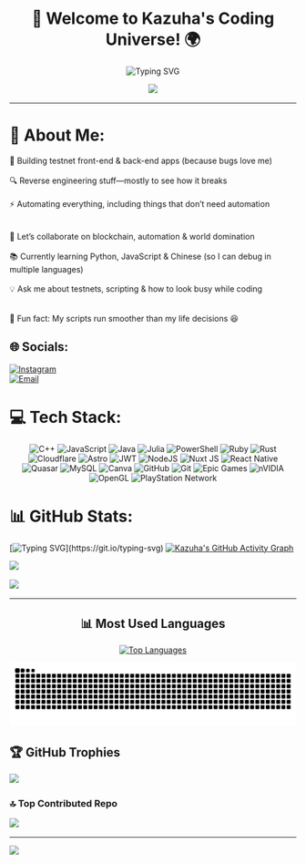 <h1 align="center">🚀 Welcome to Kazuha's Coding Universe! 🌍</h1>  
<p align="center">
  <img src="https://readme-typing-svg.herokuapp.com?font=Fira+Code&pause=1000&color=FF5733&center=true&vCenter=true&width=435&lines=Testnet+Dev+%7C+Reverse+Engineer+%7C+Automation+Wizard;Debugging+in+Multiple+Languages+%F0%9F%94%96;Automating+Things+That+Don't+Need+Automation+%E2%9C%A8;Making+Scripts+Run+Smoother+Than+Life+Decisions+%F0%9F%98%86" alt="Typing SVG" />
</p>

<div align="center">
  <img src="https://media.giphy.com/media/qgQUggAC3Pfv687qPC/giphy.gif" width="300"/>
</div>

---
# 💫 About Me:
🚀 Building testnet front-end & back-end apps (because bugs love me)<br>  
🔍 Reverse engineering stuff—mostly to see how it breaks<br>  
⚡ Automating everything, including things that don’t need automation<br><br>  
🤝 Let’s collaborate on blockchain, automation & world domination<br>  
📚 Currently learning Python, JavaScript & Chinese (so I can debug in multiple languages)<br>  
💡 Ask me about testnets, scripting & how to look busy while coding<br><br>  
🎉 Fun fact: My scripts run smoother than my life decisions 😆

## 🌐 Socials:
[![Instagram](https://img.shields.io/badge/Instagram-%23E4405F.svg?logo=Instagram&logoColor=white)](https://instagram.com/Zain)  
[![Email](https://img.shields.io/badge/Email-D14836?logo=gmail&logoColor=white)](mailto:suhail.butt810@gmail.com) 

# 💻 Tech Stack:
<p align="center">
  <img src="https://img.shields.io/badge/c++-%2300599C.svg?style=flat-square&logo=c%2B%2B&logoColor=white" alt="C++">
  <img src="https://img.shields.io/badge/javascript-%23323330.svg?style=flat-square&logo=javascript&logoColor=%23F7DF1E" alt="JavaScript">
  <img src="https://img.shields.io/badge/java-%23ED8B00.svg?style=flat-square&logo=openjdk&logoColor=white" alt="Java">
  <img src="https://img.shields.io/badge/-Julia-9558B2?style=flat-square&logo=julia&logoColor=white" alt="Julia">
  <img src="https://img.shields.io/badge/PowerShell-%235391FE.svg?style=flat-square&logo=powershell&logoColor=white" alt="PowerShell">
  <img src="https://img.shields.io/badge/ruby-%23CC342D.svg?style=flat-square&logo=ruby&logoColor=white" alt="Ruby">
  <img src="https://img.shields.io/badge/rust-%23000000.svg?style=flat-square&logo=rust&logoColor=white" alt="Rust">
  <img src="https://img.shields.io/badge/Cloudflare-F38020?style=flat-square&logo=Cloudflare&logoColor=white" alt="Cloudflare">
  <img src="https://img.shields.io/badge/astro-%232C2052.svg?style=flat-square&logo=astro&logoColor=white" alt="Astro">
  <img src="https://img.shields.io/badge/JWT-black?style=flat-square&logo=JSON%20web%20tokens" alt="JWT">
  <img src="https://img.shields.io/badge/node.js-6DA55F?style=flat-square&logo=node.js&logoColor=white" alt="NodeJS">
  <img src="https://img.shields.io/badge/Nuxt-002E3B?style=flat-square&logo=nuxt.js&logoColor=#00DC82" alt="Nuxt JS">
  <img src="https://img.shields.io/badge/react_native-%2320232a.svg?style=flat-square&logo=react&logoColor=%2361DAFB" alt="React Native">
  <img src="https://img.shields.io/badge/Quasar-16B7FB?style=flat-square&logo=quasar&logoColor=black" alt="Quasar">
  <img src="https://img.shields.io/badge/mysql-4479A1.svg?style=flat-square&logo=mysql&logoColor=white" alt="MySQL">
  <img src="https://img.shields.io/badge/Canva-%2300C4CC.svg?style=flat-square&logo=Canva&logoColor=white" alt="Canva">
  <img src="https://img.shields.io/badge/github-%23121011.svg?style=flat-square&logo=github&logoColor=white" alt="GitHub">
  <img src="https://img.shields.io/badge/git-%23F05033.svg?style=flat-square&logo=git&logoColor=white" alt="Git">
  <img src="https://img.shields.io/badge/epicgames-%23313131.svg?style=flat-square&logo=epicgames&logoColor=white" alt="Epic Games">
  <img src="https://img.shields.io/badge/nVIDIA-%2376B900.svg?style=flat-square&logo=nVIDIA&logoColor=white" alt="nVIDIA">
  <img src="https://img.shields.io/badge/OpenGL-white?logo=OpenGL&style=flat-square" alt="OpenGL">
  <img src="https://img.shields.io/badge/PSN-%230070D1.svg?style=flat-square&logo=Playstation&logoColor=white" alt="PlayStation Network">
</p>

# 📊 GitHub Stats:
[![Typing SVG](https://readme-typing-svg.herokuapp.com?color=00FF00&lines=Welcome+to+my+GitHub!;Hacking+in+progress...;Decrypting+secrets...;Booting+Kazuha's+system...)](https://git.io/typing-svg)  
[![Kazuha's GitHub Activity Graph](https://github-readme-activity-graph.vercel.app/graph?username=thekazuha787&bg_color=000000&color=ffcc00&line=ff5733&point=ffffff&area=true&hide_border=true&custom_title=🚀%20Kazuha's%20Epic%20Coding%20Journey)](https://github.com/thekazuha787)

![](https://github-readme-stats.vercel.app/api?username=thekazuha787&theme=merko&hide_border=false&include_all_commits=true&count_private=true)<br/>

![](https://nirzak-streak-stats.vercel.app/?user=thekazuha787&theme=tokyonight&hide_border=false)

---

<h2 align="center">📊 Most Used Languages</h2>

<p align="center">
  <a href="https://github.com/thekazuha787">
    <img src="https://github-readme-stats.vercel.app/api/top-langs/?username=thekazuha787&theme=highcontrast&layout=compact&hide_border=true&border_radius=10&background=0D1117&title_color=FFA500&text_color=FFFFFF" alt="Top Languages" width="50%"/>
  </a>
</p>

![snake gif](https://github.com/thekazuha787/thekazuha787/blob/output/github-snake-dark.svg)

## 🏆 GitHub Trophies
![](https://github-profile-trophy.vercel.app/?username=thekazuha787&theme=radical&no-frame=false&no-bg=true&margin-w=4)

### 🔝 Top Contributed Repo
![](https://github-contributor-stats.vercel.app/api?username=thekazuha787&limit=5&theme=dark&combine_all_yearly_contributions=true)

---
[![](https://visitcount.itsvg.in/api?id=thekazuha787&icon=0&color=0)](https://visitcount.itsvg.in)

<!-- Proudly created with GPRM ( https://gprm.itsvg.in ) -->
